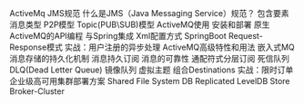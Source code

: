 ActiveMq
	JMS规范
		什么是JMS（Java Messaging Service）规范？
		包含要素
		消息类型
		P2P模型
		Topic(PUB\SUB)模型
	ActiveMQ使用
		安装和部署
		原生ActiveMQ的API编程
		与Spring集成
			Xml配置方式
			SpringBoot
		Request-Response模式
		实战：用户注册的异步处理
	ActiveMQ高级特性和用法
		嵌入式MQ
		消息存储的持久化机制
		消息持久订阅
		消息的可靠性
		通配符式分层订阅
		死信队列DLQ(Dead Letter Queue)
		镜像队列
		虚拟主题
		组合Destinations
	实战：限时订单
	企业级高可用集群部署方案
		Shared
			File System 
			DB
		Replicated LevelDB Store
		Broker-Cluster